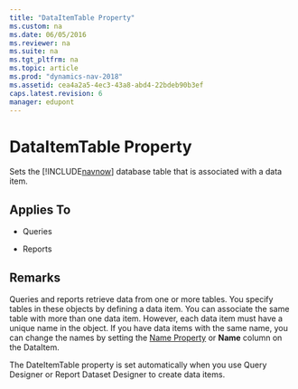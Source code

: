 ```yaml
---
title: "DataItemTable Property"
ms.custom: na
ms.date: 06/05/2016
ms.reviewer: na
ms.suite: na
ms.tgt_pltfrm: na
ms.topic: article
ms.prod: "dynamics-nav-2018"
ms.assetid: cea4a2a5-4ec3-43a8-abd4-22bdeb90b3ef
caps.latest.revision: 6
manager: edupont
---
```

# DataItemTable Property
Sets the [!INCLUDE[navnow](includes/navnow_md.md)] database table that is associated with a data item.  
  
## Applies To  
  
-   Queries  
  
-   Reports  
  
## Remarks  
 Queries and reports retrieve data from one or more tables. You specify tables in these objects by defining a data item. You can associate the same table with more than one data item. However, each data item must have a unique name in the object. If you have data items with the same name, you can change the names by setting the [Name Property](Name-Property.md) or **Name** column on the DataItem.  
  
 The DateItemTable property is set automatically when you use Query Designer or Report Dataset Designer to create data items.